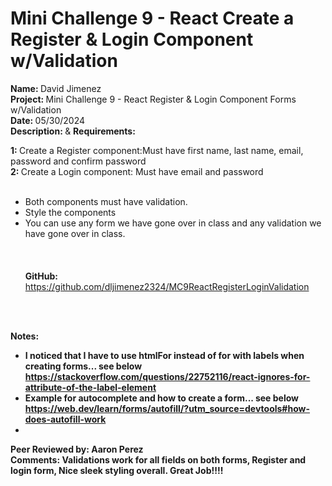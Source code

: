 # <b>Mini Challenge 9 - React Create a Register & Login Component w/Validation</b>

<b>Name: </b> David Jimenez<br>
<b>Project: </b>Mini Challenge 9 - React Register & Login Component Forms w/Validation<br>
<b>Date: </b> 05/30/2024 <br>
<strong>Description: </strong> & <b>Requirements: </b><br>

<b>1: </b> Create a Register component:Must have first name, last name, email, password and confirm password<br>
<b>2: </b> Create a Login component: Must have email and password<br><br>
* Both components must have validation.<br>
* Style the components <br>
* You can use any form we have gone over in class and any validation we have gone over in class. <br> <br>
<br><br>
<strong>GitHub: </strong> https://github.com/dljimenez2324/MC9ReactRegisterLoginValidation <br><br>
<br>


<strong>Notes:<strong/><br>
*   I noticed that I have to use htmlFor  instead of for with labels when creating forms... see below  https://stackoverflow.com/questions/22752116/react-ignores-for-attribute-of-the-label-element
*   Example for autocomplete and how to create a form... see below  https://web.dev/learn/forms/autofill/?utm_source=devtools#how-does-autofill-work
*   

<b>Peer Reviewed by: </b> Aaron Perez <br>
<b>Comments: </b>  Validations work for all fields on both forms, Register and login form, Nice sleek styling overall. Great Job!!!!
